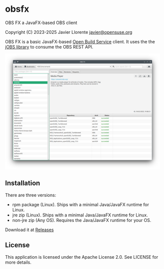 # obsfx
OBS FX a JavaFX-based OBS client

Copyright (C) 2023-2025 Javier Llorente <javier@opensuse.org>

OBS FX is a basic JavaFX-based [Open Build Service](https://openbuildservice.org/) client.
It uses the the [jOBS library](https://github.com/javierllorente/jobs/) to consume the OBS REST API.

![screenshot](obsfx_screenshot.png)

Installation
------------
There are three versions:
- rpm package (Linux). Ships with a minimal Java/JavaFX runtime for Linux.
- jre zip (Linux). Ships with a minimal Java/JavaFX runtime for Linux.
- non-jre zip (Any OS). Requires the Java/JavaFX runtime for your OS.

Download it at [Releases](/../../releases)

License
-------
This application is licensed under the Apache License 2.0. See LICENSE for more details.
